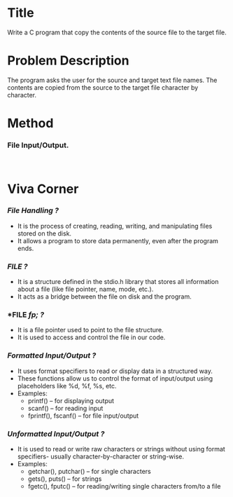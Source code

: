 # Title
Write a C program that copy the contents of the source file to the target file.
# Problem Description
The program asks the user for the source and target text file names. The contents are copied from the source to the target file character by character. 
# Method
### File Input/Output.
<br>

# **Viva Corner**

### *File Handling ?*
- It is the process of creating, reading, writing, and manipulating files stored on the disk.
- It allows a program to store data permanently, even after the program ends.

### *FILE ?*
- It is a structure defined in the stdio.h library that stores all information about a file (like file pointer, name, mode, etc.).
- It acts as a bridge between the file on disk and the program.

### *FILE *fp; ?*
- It is a file pointer used to point to the file structure.
- It is used to access and control the file in our code.

### *Formatted Input/Output ?*
- It uses format specifiers to read or display data in a structured way.
- These functions allow us to control the format of input/output using placeholders like %d, %f, %s, etc.
- Examples:
   - printf() – for displaying output
   - scanf() – for reading input
   - fprintf(), fscanf() – for file input/output

### *Unformatted Input/Output ?*
- It is used to read or write raw characters or strings without using format specifiers- usually character-by-character or string-wise.   
- Examples:
  - getchar(), putchar() – for single characters
  - gets(), puts() – for strings 
  - fgetc(), fputc() – for reading/writing single characters from/to a file



 

